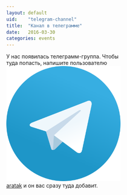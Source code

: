 ```yaml
---
layout: default
uid:    "telegram-channel"
title:  "Канал в телеграмме"
date:   2016-03-30
categories: events
---
```


<div style="width: 60%;">
  У нас появилась телеграмм-группа. Чтобы туда попасть, напишите пользователю <a href="http://telegram.me/aratak"><img src="/images/telegram.svg" class="img-svg" />aratak</a> и он вас сразу туда добавит.
</div>
